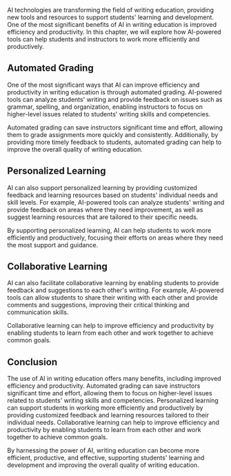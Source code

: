 
AI technologies are transforming the field of writing education, providing new tools and resources to support students' learning and development. One of the most significant benefits of AI in writing education is improved efficiency and productivity. In this chapter, we will explore how AI-powered tools can help students and instructors to work more efficiently and productively.

Automated Grading
-----------------

One of the most significant ways that AI can improve efficiency and productivity in writing education is through automated grading. AI-powered tools can analyze students' writing and provide feedback on issues such as grammar, spelling, and organization, enabling instructors to focus on higher-level issues related to students' writing skills and competencies.

Automated grading can save instructors significant time and effort, allowing them to grade assignments more quickly and consistently. Additionally, by providing more timely feedback to students, automated grading can help to improve the overall quality of writing education.

Personalized Learning
---------------------

AI can also support personalized learning by providing customized feedback and learning resources based on students' individual needs and skill levels. For example, AI-powered tools can analyze students' writing and provide feedback on areas where they need improvement, as well as suggest learning resources that are tailored to their specific needs.

By supporting personalized learning, AI can help students to work more efficiently and productively, focusing their efforts on areas where they need the most support and guidance.

Collaborative Learning
----------------------

AI can also facilitate collaborative learning by enabling students to provide feedback and suggestions to each other's writing. For example, AI-powered tools can allow students to share their writing with each other and provide comments and suggestions, improving their critical thinking and communication skills.

Collaborative learning can help to improve efficiency and productivity by enabling students to learn from each other and work together to achieve common goals.

Conclusion
----------

The use of AI in writing education offers many benefits, including improved efficiency and productivity. Automated grading can save instructors significant time and effort, allowing them to focus on higher-level issues related to students' writing skills and competencies. Personalized learning can support students in working more efficiently and productively by providing customized feedback and learning resources tailored to their individual needs. Collaborative learning can help to improve efficiency and productivity by enabling students to learn from each other and work together to achieve common goals.

By harnessing the power of AI, writing education can become more efficient, productive, and effective, supporting students' learning and development and improving the overall quality of writing education.
